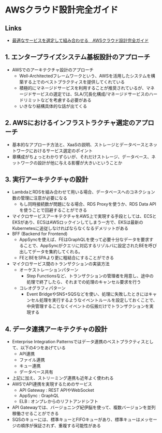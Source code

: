 # AWSクラウド設計完全ガイド

## Links

- [最適なサービスを選定して組み合わせる　AWSクラウド設計完全ガイド](https://info.nikkeibp.co.jp/media/LIN/atcl/books/021700051/)

## 1. エンタープライズシステム基板設計のアプローチ

- AWSでのアーキテクチャ設計のアプローチ
  - Well-Architectedフレームワークという、AWSを活用したシステムを構築する上でのベストプラクティスを提供してくれている
  - 積極的にマネージドサービスを利用することが推奨されているが、マネージドサービスの選定では、SLA/冗長化構成/マネージドサービスのハードリミットなどを考慮する必要がある
  - いきなり結構具体的な話が出てくる

## 2. AWSにおけるインフラストラクチャ選定のアプローチ

- 基本的なアプローチ方法と、XaaSの説明、ストレージとデータベースとネットワークにおけるサービス選定のポイント
- 章構成がちょっとわかりずらいが、それだけストレージ、データベース、ネットワークの設計が他に与える影響が大きいということか

## 3. 実行アーキテクチャの設計

- LambdaとRDSを組み合わせて用いる場合、データベースへのコネクション数の管理に注意が必要になる
  - もし同時接続数が問題になる場合、RDS Proxyを使うか、RDS Data APIを使うことで回避することができる
- マイクロサービスアーキテクチャをAWS上で実現する手段としては、ECSとEKSがあり、ECSはAWSロックインしてしまう一方で、EKSは最新のKubernetesに追従しなければならなくなるデメリットがある
- BFF (Backend for Frontend)
  - AppSyncを使えば、FEはGraphQLを使って必要十分なデータを要求することで、AppSyncがクエリに対応するリゾルバに設定されたBEを呼び出してデータを集約してくれる。
  - FEとBEをSPAより更に粗結合にすることができる
- マイクロサービス間のトランザクションの実装方法
  - オーケストレーションパターン
    - Step Functionsなど、トランザクションの管理者を用意し、途中の処理で終了したら、それまでの処理のキャンセル要求を行う
  - コレオグラフィパターン
    - Event BridgeやSNS+SQSなどを使い、処理に失敗したときにはキャンセル処理を実行するようなイベントルールを設定しておくことで、中央管理することなくイベントの伝搬だけでトランザクションを実現する

## 4. データ連携アーキテクチャの設計

- Enterprise Integration Patternsではデータ連携のベストプラクティスとして、以下の4つをあげている
  - API連携
  - ファイル連携
  - キュー連携
  - データベース共有
- 上記に加え、ストリーミング連携も近年よく使われる
- AWSでAPI連携を実現するためのサービス
  - API Gateway : REST APIやWebSocket
  - AppSync : GraphQL
  - ELB : オンプレからのリフトアンドシフト
- API Gatewayでは、バージョニング紀伊脳を使って、複数バージョンを並列稼働させることができる
- SQSのキューには、標準キューとFIFOキューがあり、標準キューはメッセージの順序が保証されず、重複する可能性がある
